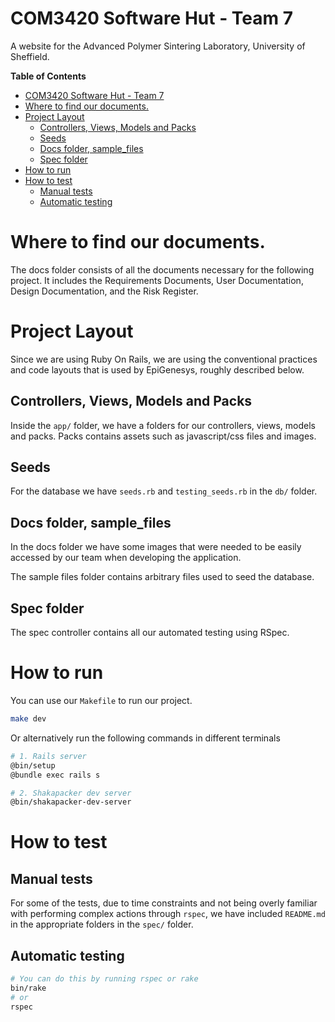 # COM3420 Software Hut - Team 7

A website for the Advanced Polymer Sintering Laboratory, University of Sheffield.

<!-- markdown-toc start - Don't edit this section. Run M-x markdown-toc-refresh-toc -->
**Table of Contents**

- [COM3420 Software Hut - Team 7](#com3420-software-hut---team-7)
- [Where to find our documents.](#where-to-find-our-documents)
- [Project Layout](#project-layout)
    - [Controllers, Views, Models and Packs](#controllers-views-models-and-packs)
    - [Seeds](#seeds)
    - [Docs folder, sample_files](#docs-folder-sample_files)
    - [Spec folder](#spec-folder)
- [How to run](#how-to-run)
- [How to test](#how-to-test)
    - [Manual tests](#manual-tests)
    - [Automatic testing](#automatic-testing)

<!-- markdown-toc end -->

# Where to find our documents.

The docs folder consists of all the documents necessary for the following project. It includes the Requirements Documents, User Documentation, Design Documentation, and the Risk Register. 

# Project Layout

Since we are using Ruby On Rails, we are using the conventional practices and code layouts that is used by EpiGenesys, roughly described below.

## Controllers, Views, Models and Packs
Inside the `app/` folder, we have a folders for our controllers, views, models and packs.
Packs contains assets such as javascript/css files and images.

## Seeds
For the database we have `seeds.rb` and `testing_seeds.rb` in the `db/` folder.

## Docs folder, sample_files
In the docs folder we have some images that were needed to be easily accessed by our team when developing the application.

The sample files folder contains arbitrary files used to seed the database.

## Spec folder
The spec controller contains all our automated testing using RSpec.

# How to run

You can use our `Makefile` to run our project.

``` sh
make dev
```

Or alternatively run the following commands in different terminals
``` sh
# 1. Rails server
@bin/setup
@bundle exec rails s

# 2. Shakapacker dev server
@bin/shakapacker-dev-server
```

# How to test

## Manual tests

For some of the tests, due to time constraints and not being overly familiar with performing complex actions through `rspec`, we have included `README.md` in the appropriate folders in the `spec/` folder.

## Automatic testing

``` sh
# You can do this by running rspec or rake
bin/rake
# or
rspec
```
